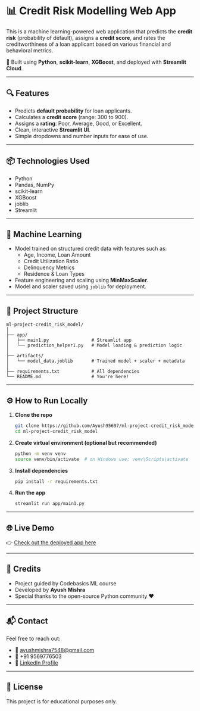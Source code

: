 # 📊 Credit Risk Modelling Web App

This is a machine learning-powered web application that predicts the **credit risk** (probability of default), assigns a **credit score**, and rates the creditworthiness of a loan applicant based on various financial and behavioral metrics.

🚀 Built using **Python**, **scikit-learn**, **XGBoost**, and deployed with **Streamlit Cloud**.

---

## 🔍 Features

- Predicts **default probability** for loan applicants.
- Calculates a **credit score** (range: 300 to 900).
- Assigns a **rating**: Poor, Average, Good, or Excellent.
- Clean, interactive **Streamlit UI**.
- Simple dropdowns and number inputs for ease of use.

---

## 📦 Technologies Used

- Python
- Pandas, NumPy
- scikit-learn
- XGBoost
- joblib
- Streamlit

---

## 🧠 Machine Learning

- Model trained on structured credit data with features such as:
  - Age, Income, Loan Amount
  - Credit Utilization Ratio
  - Delinquency Metrics
  - Residence & Loan Types
- Feature engineering and scaling using **MinMaxScaler**.
- Model and scaler saved using `joblib` for deployment.

---

## 📁 Project Structure

```
ml-project-credit_risk_model/
│
├── app/
│   ├── main1.py                # Streamlit app
│   └── prediction_helper1.py   # Model loading & prediction logic
│
├── artifacts/
│   └── model_data.joblib       # Trained model + scaler + metadata
│
├── requirements.txt            # All dependencies
└── README.md                   # You're here!
```

---

## ⚙️ How to Run Locally

1. **Clone the repo**
   ```bash
   git clone https://github.com/Ayush95697/ml-project-credit_risk_model.git
   cd ml-project-credit_risk_model
   ```

2. **Create virtual environment (optional but recommended)**
   ```bash
   python -m venv venv
   source venv/bin/activate  # on Windows use: venv\Scripts\activate
   ```

3. **Install dependencies**
   ```bash
   pip install -r requirements.txt
   ```

4. **Run the app**
   ```bash
   streamlit run app/main1.py
   ```

---

## 🌐 Live Demo

👉 [Check out the deployed app here](https://ayush95697-ml-project-credit-risk-model-main1-xyz.streamlit.app)

---

## 🙌 Credits

- Project guided by Codebasics ML course
- Developed by **Ayush Mishra**
- Special thanks to the open-source Python community ❤️

---

## 📬 Contact

Feel free to reach out:

- 📧 [ayushmishra7548@gmail.com](mailto:ayushmishra7548@gmail.com)
- 📱 +91 9569776503
- 💼 [LinkedIn Profile](https://www.linkedin.com/in/ayushmishra-portfolio)

---

## 📌 License

This project is for educational purposes only.
